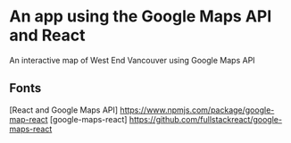 # An app using the Google Maps API and React
An interactive map of West End Vancouver using Google Maps API

## Fonts
[React and Google Maps API] https://www.npmjs.com/package/google-map-react
[google-maps-react] https://github.com/fullstackreact/google-maps-react
